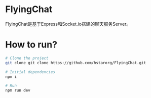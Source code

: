 # FlyingChat

FlyingChat是基于Express和Socket.io搭建的聊天服务Server。

# How to run?

```bash
# Clone the project
git clone git clone https://github.com/hstarorg/FlyingChat.git

# Initial dependencies
npm i

# Run
npm run dev
```
